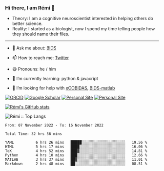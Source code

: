 ### Hi there, I am Rémi 👋

- Theory: I am a cognitive neuroscientist interested in helping others do better science.
- Reality: I started as a biologist, now I spend my time telling people how they should name their files.

<hr>

- 💬 Ask me about: [BIDS](https://bids-specification.readthedocs.io/en/stable/)

- 📫 How to reach me: [Twitter](https://twitter.com/RemiGau)

- 😄 Pronouns: he / him

- 🌱 I’m currently learning: python & javacript

- 🤔 I’m looking for help with [eCOBIDAS](https://github.com/Remi-Gau/eCobidas), [BIDS-matlab](https://github.com/bids-standard/bids-matlab)

[![ORCID](https://img.shields.io/badge/ORCID-0000--0001--9813--3167-9745f5?style=flat-square.svg)](https://orcid.org/0000-0002-1535-9767)
[![Google Scholar](https://img.shields.io/badge/Google-Scholar-orange?style=flat-square.svg)](https://scholar.google.com/citations?user=gXOB3q8AAAAJ&hl=en)
[![Personal Site](https://img.shields.io/badge/Personal_Site-green?style=flat-square.svg)](https://remi-gau.github.io/)
[![Personal Site](https://img.shields.io/badge/Citation_Metadata-blue?style=flat-square.svg)](https://github.com/Remi-Gau/meta)

[![Rémi's GitHub stats](https://github-readme-stats.vercel.app/api?username=Remi-Gau&theme=midnight-purple)](https://github.com/anuraghazra/github-readme-stats)


<p><img src="https://github-readme-stats.vercel.app/api/top-langs/?username=Remi-Gau&langs_count=10&theme=tokyonight&layout=compact" alt="Rémi :: Top Langs" /></p>



<!--START_SECTION:waka-->

```text
From: 07 November 2022 - To: 16 November 2022

Total Time: 32 hrs 56 mins

YAML          6 hrs 26 mins   █████░░░░░░░░░░░░░░░░░░░░   19.56 %
HTML          5 hrs 17 mins   ████░░░░░░░░░░░░░░░░░░░░░   16.06 %
TeX           4 hrs 52 mins   ███▓░░░░░░░░░░░░░░░░░░░░░   14.81 %
Python        4 hrs 10 mins   ███░░░░░░░░░░░░░░░░░░░░░░   12.66 %
MATLAB        3 hrs 37 mins   ██▓░░░░░░░░░░░░░░░░░░░░░░   11.01 %
Markdown      2 hrs 48 mins   ██░░░░░░░░░░░░░░░░░░░░░░░   08.51 %
```

<!--END_SECTION:waka-->
